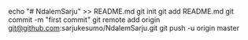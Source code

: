 echo "# NdalemSarju" >> README.md
git init
git add README.md
git commit -m "first commit"
git remote add origin git@github.com:sarjukesumo/NdalemSarju.git
git push -u origin master
